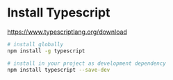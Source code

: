 # Install Typescript

https://www.typescriptlang.org/download

```bash
# install globally
npm install -g typescript

# install in your project as development dependency
npm install typescript --save-dev
```
